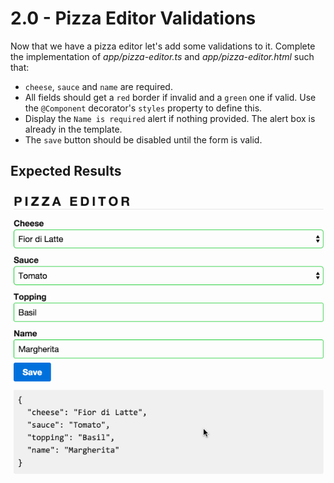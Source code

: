 # 2.0 - Pizza Editor Validations

Now that we have a pizza editor let's add some validations to it. Complete the implementation of _*app/pizza-editor.ts*_ and _*app/pizza-editor.html*_ such that:

- `cheese`, `sauce` and `name` are required.
- All fields should get a `red` border if invalid and a `green` one if valid. Use the `@Component` decorator's `styles` property to define this.
- Display the `Name is required` alert if nothing provided. The alert box is already in the template.
- The `save` button should be disabled until the form is valid.


## Expected Results

![](pizza-editor-validations.gif)
